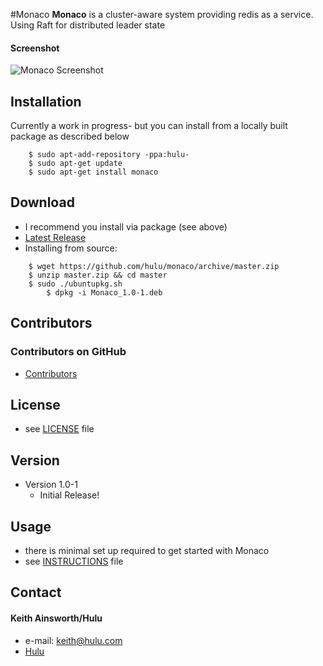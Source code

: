 #Monaco
**Monaco** is a cluster-aware system providing redis as a service. Using Raft for distributed leader state

#### Screenshot
![Monaco Screenshot](https://github.com/hulu/monaco/raw/master/MonacoSS.png)


## Installation
Currently a work in progress- but you can install from a locally built package as described below
```
	$ sudo apt-add-repository -ppa:hulu-
  	$ sudo apt-get update
  	$ sudo apt-get install monaco
```
## Download
* I recommend you install via package (see above)
* [Latest Release](https://github.com/hulu/monaco/archive/master.zip)
* Installing from source:

```
	$ wget https://github.com/hulu/monaco/archive/master.zip
	$ unzip master.zip && cd master
	$ sudo ./ubuntupkg.sh
        $ dpkg -i Monaco_1.0-1.deb
```

## Contributors

### Contributors on GitHub
* [Contributors](https://github.com/hulu/monaco/graphs/contributors)

## License 
* see [LICENSE](https://github.com/hulu/monaco/blob/master/LICENSE.md) file

## Version 
* Version 1.0-1
  * Initial Release!

## Usage
* there is minimal set up required to get started with Monaco
* see [INSTRUCTIONS](https://github.com/hulu/monaco/blob/master/INSTRUCTIONS.md) file

## Contact
#### Keith Ainsworth/Hulu
* e-mail: <keith@hulu.com>
* [Hulu](http://www.hulu.com)
